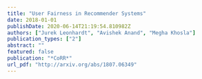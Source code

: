 ```yaml
---
title: "User Fairness in Recommender Systems"
date: 2018-01-01
publishDate: 2020-06-14T21:19:54.810982Z
authors: ["Jurek Leonhardt", "Avishek Anand", "Megha Khosla"]
publication_types: ["2"]
abstract: ""
featured: false
publication: "*CoRR*"
url_pdf: "http://arxiv.org/abs/1807.06349"
---
```



